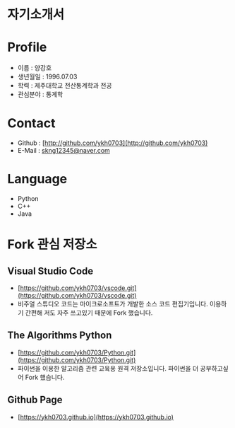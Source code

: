 # 자기소개서

# Profile

- 이름 : 양강호
- 생년월일 : 1996.07.03
- 학력 : 제주대학교 전산통계학과 전공
- 관심분야 : 통계학

# Contact

- Github : [http://github.com/ykh0703](http://github.com/ykh0703)
- E-Mail : skng12345@naver.com

# Language

- Python
- C++
- Java

# Fork 관심 저장소

## Visual Studio Code

- [https://github.com/ykh0703/vscode.git](https://github.com/ykh0703/vscode.git)
- 비주얼 스튜디오 코드는 마이크로소프트가 개발한 소스 코드 편집기입니다. 이용하기 간편해 저도 자주 쓰고있기 때문에 Fork 했습니다.

## The Algorithms Python

- [https://github.com/ykh0703/Python.git](https://github.com/ykh0703/Python.git)
- 파이썬을 이용한 알고리즘 관련 교육용 원격 저장소입니다. 파이썬을 더 공부하고싶어 Fork 했습니다.

## Github Page

- [https://ykh0703.github.io](https://ykh0703.github.io)
